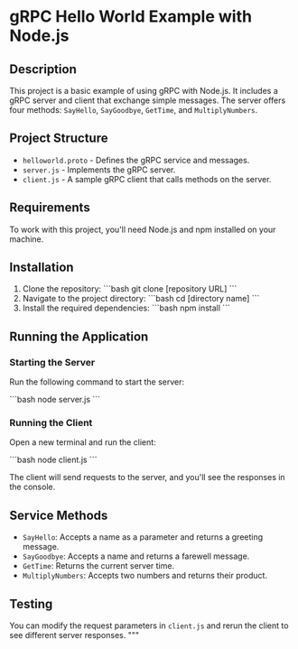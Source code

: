 # gRPC Hello World Example with Node.js

## Description

This project is a basic example of using gRPC with Node.js. It includes a gRPC server and client that exchange simple messages. The server offers four methods: `SayHello`, `SayGoodbye`, `GetTime`, and `MultiplyNumbers`.

## Project Structure

- `helloworld.proto` - Defines the gRPC service and messages.
- `server.js` - Implements the gRPC server.
- `client.js` - A sample gRPC client that calls methods on the server.

## Requirements

To work with this project, you'll need Node.js and npm installed on your machine.

## Installation

1. Clone the repository:
   \```bash
   git clone [repository URL]
   \```
2. Navigate to the project directory:
   \```bash
   cd [directory name]
   \```
3. Install the required dependencies:
   \```bash
   npm install
   \```

## Running the Application

### Starting the Server

Run the following command to start the server:

\```bash
node server.js
\```

### Running the Client

Open a new terminal and run the client:

\```bash
node client.js
\```

The client will send requests to the server, and you'll see the responses in the console.

## Service Methods

- `SayHello`: Accepts a name as a parameter and returns a greeting message.
- `SayGoodbye`: Accepts a name and returns a farewell message.
- `GetTime`: Returns the current server time.
- `MultiplyNumbers`: Accepts two numbers and returns their product.

## Testing

You can modify the request parameters in `client.js` and rerun the client to see different server responses.
"""